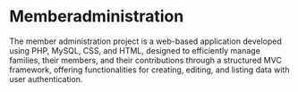 # Memberadministration
The member administration project is a web-based application developed using PHP, MySQL, CSS, and HTML, designed to efficiently manage families, their members, and their contributions through a structured MVC framework, offering functionalities for creating, editing, and listing data with user authentication.
